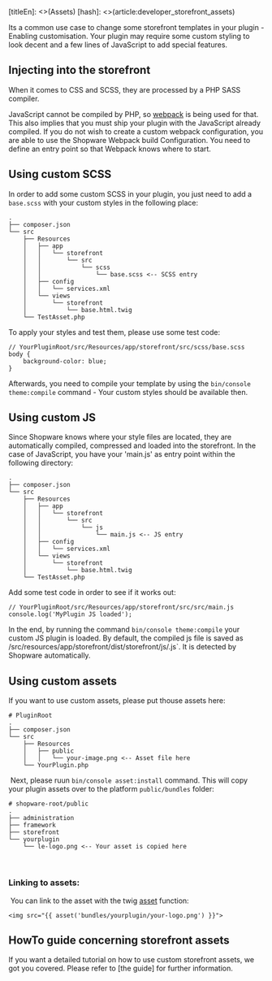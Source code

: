 [titleEn]: <>(Assets)
[hash]: <>(article:developer_storefront_assets)

Its a common use case to change some storefront templates in your plugin - Enabling customisation.
Your plugin may require some custom styling to look decent and a few lines of JavaScript to add special features.

## Injecting into the storefront

When it comes to CSS and SCSS, they are processed by a PHP SASS compiler.

JavaScript cannot be compiled by PHP, so [webpack](https://webpack.js.org/) is being used for that.
This also implies that you must ship your plugin with the JavaScript already compiled. If you do not wish 
to create a custom webpack configuration, you are able to use the Shopware Webpack build 
Configuration. You need to define an entry point so that Webpack knows where to start.

## Using custom SCSS

In order to add some custom SCSS in your plugin, you just need to add a `base.scss` with your custom styles in the
following place:
```
.
├── composer.json
└── src
    ├── Resources
    │   ├── app
    │   │   └── storefront
    │   │       └── src
    │   │           └── scss
    │   │               └── base.scss <-- SCSS entry
    │   ├── config
    │   │   └── services.xml
    │   └── views
    │       └── storefront
    │           └── base.html.twig
    └── TestAsset.php
```

To apply your styles and test them, please use some test code:
```
// YourPluginRoot/src/Resources/app/storefront/src/scss/base.scss
body {
    background-color: blue;
}
```
Afterwards, you need to compile your template by using the `bin/console theme:compile` command - Your custom styles 
should be available then.

## Using custom JS

Since Shopware knows where your style files are located, they are automatically compiled, compressed 
and loaded into the storefront. In the case of JavaScript, 
you have your 'main.js' as entry point within the following directory:
```
.
├── composer.json
└── src
    ├── Resources
    │   ├── app
    │   │   └── storefront
    │   │       └── src
    │   │           └── js
    │   │               └── main.js <-- JS entry
    │   ├── config
    │   │   └── services.xml
    │   └── views
    │       └── storefront
    │           └── base.html.twig
    └── TestAsset.php
```

Add some test code in order to see if it works out:
```
// YourPluginRoot/src/Resources/app/storefront/src/src/main.js
console.log('MyPlugin JS loaded');
```

In the end, by running the command `bin/console theme:compile` your custom JS plugin is loaded. 
By default, the compiled js file is saved as 
<plugin root>/src/resources/app/storefront/dist/storefront/js/<plugin-name>.js`.
It is detected by Shopware automatically.

## Using custom assets

If you want to use custom assets, please put thouse assets here:
​
```
# PluginRoot
.
├── composer.json
└── src
    ├── Resources
    │   ├── public
    │   │   └── your-image.png <-- Asset file here
    └── YourPlugin.php
```
​
Next, please ruun `bin/console asset:install` command. This will copy your plugin assets over to the platform 
`public/bundles` folder:
​
```
# shopware-root/public
.
├── administration
├── framework
├── storefront
└── yourplugin
    └── le-logo.png <-- Your asset is copied here
```
​
### Linking to assets:
​
You can link to the asset with the twig 
[asset](https://symfony.com/doc/current/templates.html#linking-to-css-javascript-and-image-assets) function:
​
```
<img src="{{ asset('bundles/yourplugin/your-logo.png') }}">
```

## HowTo guide concerning storefront assets

If you want a detailed tutorial on how to use custom storefront assets, we got you covered. Please refer to 
[the guide] for further information. 
